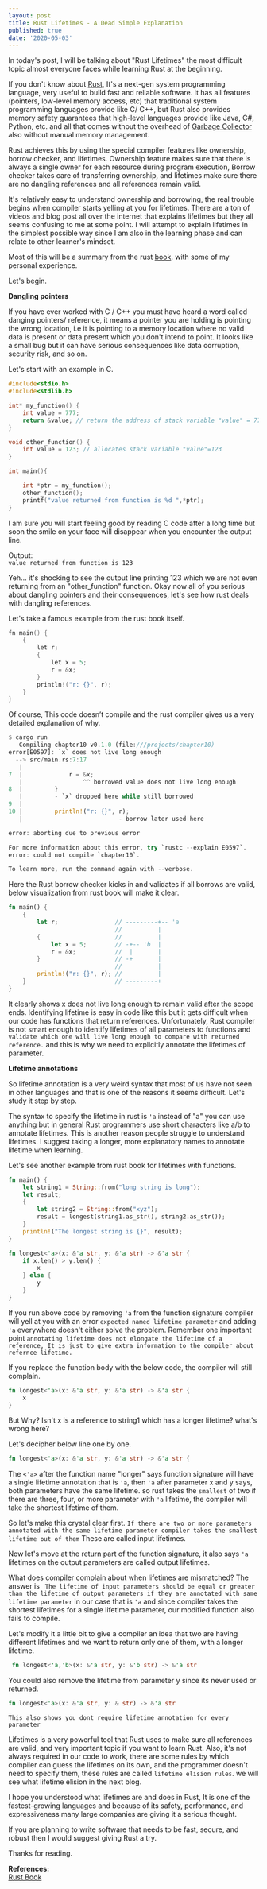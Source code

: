 ```yaml
---
layout: post
title: Rust Lifetimes - A Dead Simple Explanation
published: true
date: '2020-05-03'
---
```



In today's post, I will be talking about "Rust Lifetimes" the most difficult topic almost everyone faces while learning Rust at the beginning. 

If you don't know about [Rust](https://www.rust-lang.org/), It's a next-gen system programming language, very useful to build fast and reliable software. It has all features (pointers, low-level memory access, etc) that traditional system programming languages provide like C/ C++, but Rust also provides memory safety guarantees that high-level languages provide like Java, C#, Python, etc. and all that comes without the overhead of [Garbage Collector](https://en.wikipedia.org/wiki/Garbage_collection_(computer_science)) also without manual memory management.

Rust achieves this by using the special compiler features like ownership, borrow checker, and lifetimes. Ownership feature makes sure that there is always a single owner for each resource during program execution, Borrow checker takes care of transferring ownership, and lifetimes make sure there are no dangling references and all references remain valid. 

It's relatively easy to understand ownership and borrowing, the real trouble begins when compiler starts yelling at you for lifetimes. There are a ton of videos and blog post all over the internet that explains lifetimes but they all seems confusing to me at some point. I will attempt to explain lifetimes in the simplest possible way since I am also in the learning phase and can relate to other learner's mindset. 

Most of this will be a summary from the rust [book](https://doc.rust-lang.org/book/title-page.html). with some of my personal experience.

Let's begin. 

**Dangling pointers**

If you have ever worked with C / C++ you must have heard a word called danging pointers/ reference, it means a pointer you are holding is pointing the wrong location, i.e it is pointing to a memory location where no valid data is present or data present which you don't intend to point.  It looks like a small bug but it can have serious consequences like data corruption, security risk, and so on. 

Let's start with an example in C.

 
```c
#include<stdio.h>
#include<stdlib.h>

int* my_function() {
    int value = 777;
    return &value; // return the address of stack variable "value" = 777
}

void other_function() {
    int value = 123; // allocates stack variable "value"=123
}

int main(){

    int *ptr = my_function();
    other_function();
    printf("value returned from function is %d ",*ptr);
}
```

I am sure you will start feeling good by reading C code after a long time but soon the smile on your face will disappear when you encounter the output line.

Output:   
``` value returned from function is 123 ```

Yeh... it's shocking to see the output line printing  123 which we are not even returning from an "other_function" function.  Okay now all of you serious about dangling pointers and their consequences, let's see how rust deals with dangling references.

Let's take a famous example from the rust book itself. 

```c
fn main() {
    {
        let r;
        {
            let x = 5;
            r = &x;
        }
        println!("r: {}", r);
    }
}
```

Of course, This code doesn’t compile and the rust compiler gives us a very detailed explanation of why.

```rust
$ cargo run
   Compiling chapter10 v0.1.0 (file:///projects/chapter10)
error[E0597]: `x` does not live long enough
  --> src/main.rs:7:17
   |
7  |             r = &x;
   |                 ^^ borrowed value does not live long enough
8  |         }
   |         - `x` dropped here while still borrowed
9  | 
10 |         println!("r: {}", r);
   |                           - borrow later used here

error: aborting due to previous error

For more information about this error, try `rustc --explain E0597`.
error: could not compile `chapter10`.

To learn more, run the command again with --verbose.
```

Here the Rust borrow checker kicks in and validates if all borrows are valid, below visualization from rust book will make it clear.

```rust
fn main() {
    {
        let r;                // ---------+-- 'a
                              //          |
        {                     //          |
            let x = 5;        // -+-- 'b  |
            r = &x;           //  |       |
        }                     // -+       |
                              //          |
        println!("r: {}", r); //          |
    }                         // ---------+
}
```

It clearly shows x does not live long enough to remain valid after the scope ends. Identifying lifetime is easy in code like this but it gets difficult when our code has functions that return references.  Unfortunately, Rust compiler is not smart enough to identify lifetimes of all parameters to functions and ```validate which one will live long enough to compare with returned reference.``` and this is why we need to explicitly annotate the lifetimes of parameter.


**Lifetime annotations**

So lifetime annotation is a very weird syntax that most of us have not seen in other languages and that is one of the reasons it seems difficult. Let's study it step by step.

The syntax to specify the lifetime in rust is ``` 'a ``` instead of "a" you can use anything but in general Rust programmers use short characters like a/b to annotate lifetimes. This is another reason people struggle to understand lifetimes. I suggest taking a longer, more explanatory names to annotate lifetime when learning. 

Let's see another example from rust book for lifetimes with functions.

```rust
fn main() {
    let string1 = String::from("long string is long");
    let result;
    {
        let string2 = String::from("xyz");
        result = longest(string1.as_str(), string2.as_str());
    }
    println!("The longest string is {}", result);
}

fn longest<'a>(x: &'a str, y: &'a str) -> &'a str {
    if x.len() > y.len() {
        x
    } else {
        y
    }
}
```


If you run above code by removing ```'a``` from the function signature compiler will yell at you with an error ```expected named lifetime parameter``` and adding ```'a``` everywhere doesn't either solve the problem. 
Remember one important point ```annotating lifetime does not elongate the lifetime of a reference, It is just to give extra information to the compiler about refernce lifetime.```


If you replace the function body with the below code, the compiler will still complain.

```rust
fn longest<'a>(x: &'a str, y: &'a str) -> &'a str {
    x
}
```

But Why?  Isn't x is a reference to string1 which has a longer lifetime? what's wrong here?

Let's decipher below line one by one.   
```rust 
fn longest<'a>(x: &'a str, y: &'a str) -> &'a str {
```

The ```<'a>``` after the function name "longer" says function signature will have a single lifetime annotation that is ```'a```, then ```'a``` after parameter x and y says, both parameters have the same lifetime.  so rust takes the ```smallest``` of two if there are three, four, or more parameter with ```'a``` lifetime, the compiler will take the shortest lifetime of them.

So let's make this crystal clear first. ```If there are two or more parameters annotated with the same lifetime parameter compiler takes the smallest lifetime out of them``` These are called input lifetimes.

Now let's move at the return part of the function signature, it also says ```'a```  lifetimes on the output parameters are called output lifetimes.

What does compiler complain about when lifetimes are mismatched?
The answer is ``` The lifetime of input parameters should be equal or greater than the lifetime of output parameters if they are annotated with same lifetime parameter``` in our case that is ```'a``` and since compiler takes the shortest lifetimes for a single lifetime parameter, our modified function also fails to compile.


Let's modify it a little bit to give a compiler an idea that two are having different lifetimes and we want to return only one of them, with a longer lifetime. 

```rust
 fn longest<'a,'b>(x: &'a str, y: &'b str) -> &'a str 
 ```

You could also remove the lifetime from parameter y since its never used or returned.

```rust
fn longest<'a>(x: &'a str, y: & str) -> &'a str  
```

```This also shows you dont require lifetime annotation for every parameter```

Lifetimes is a very powerful tool that Rust uses to make sure all references are valid, and very important topic if you want to learn Rust.  Also, it's not always required in our code to work, there are some rules by which compiler can guess the lifetimes on its own, and the programmer doesn't need to specify them, these rules are called ```lifetime elision rules```. we will see what lifetime elision in the next blog.

I hope you understood what lifetimes are and does in Rust, It is one of the fastest-growing languages and because of its safety, performance, and expressiveness many large companies are giving it a serious thought. 

If you are planning to write software that needs to be fast, secure, and robust then I would suggest giving Rust a try. 

Thanks for reading.

**References:**  
[Rust Book](https://doc.rust-lang.org/book/title-page.html)
